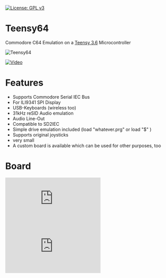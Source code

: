 [![License: GPL v3](https://img.shields.io/badge/License-GPL%20v3-blue.svg)](https://www.gnu.org/licenses/gpl-3.0)
# Teensy64
Commodore C64 Emulation on a [Teensy 3.6](https://www.pjrc.com/store/teensy36.html) Microcontroller

![Teensy64](https://github.com/FrankBoesing/Teensy64/blob/master/extras/logo201707.png?raw=true)

[![Video](http://img.youtube.com/vi/CjijgL0VC6k/0.jpg)](https://www.youtube.com/watch?v=CjijgL0VC6k "C64 Emulation early demo")

Features
========
- Supports Commodore Serial IEC Bus
- For ILI9341 SPI Display
- USB-Keyboards (wireless too)
- 31kHz reSID Audio emulation
- Audio Line-Out
- Compatible to SD2IEC
- Simple drive emulation included (load "whatever.prg" or load "$" )
- Supports original joysticks
- very small
- A custom board is available which can be used for other purposes, too

Board
========
![Teensy64](https://forum.pjrc.com/attachment.php?attachmentid=10674&d=1495748304)
![Teensy64](https://forum.pjrc.com/attachment.php?attachmentid=10675&d=1495750739)

